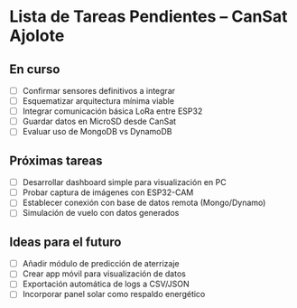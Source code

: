 # Lista de Tareas Pendientes – CanSat Ajolote

## En curso
- [ ] Confirmar sensores definitivos a integrar
- [ ] Esquematizar arquitectura mínima viable
- [ ] Integrar comunicación básica LoRa entre ESP32
- [ ] Guardar datos en MicroSD desde CanSat
- [ ] Evaluar uso de MongoDB vs DynamoDB

## Próximas tareas
- [ ] Desarrollar dashboard simple para visualización en PC
- [ ] Probar captura de imágenes con ESP32-CAM
- [ ] Establecer conexión con base de datos remota (Mongo/Dynamo)
- [ ] Simulación de vuelo con datos generados

## Ideas para el futuro
- [ ] Añadir módulo de predicción de aterrizaje
- [ ] Crear app móvil para visualización de datos
- [ ] Exportación automática de logs a CSV/JSON
- [ ] Incorporar panel solar como respaldo energético
